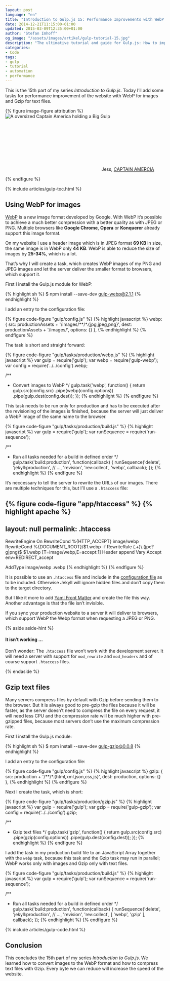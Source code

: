 ```yaml
---
layout: post
language: "en"
title: "Introduction to Gulp.js 15: Performance Improvements with WebP and Gzip"
date: 2014-12-21T11:15:00+01:00
updated: 2015-03-09T12:35:00+01:00
author: "Stefan Imhoff"
og_image: "/assets/images/artikel/gulp-tutorial-15.jpg"
description: "The ultimative tutorial and guide for Gulp.js: How to improve the speed and performance of your website with WebP and Gzip."
categories:
- Code
tags:
- gulp
- tutorial
- automation
- performance
---
```


This is the 15th part of my series *Introduction to Gulp.js*. Today I’ll add some tasks for performance improvement of the website with WebP for images and Gzip for text files.

{% figure image-figure attribution %}
<img src="/assets/images/artikel/gulp-tutorial-15.jpg" alt="A oversized Captain America holding a Big Gulp">
<p class="attribution-text"><svg class="attribution-icon-cc"><use xlink:href="#cc"></use></svg> Jess, <a href="https://www.flickr.com/photos/lundgrenphotography/8050895411">CAPTAIN AMERCIA</a></p>
{% endfigure %}

{% include articles/gulp-toc.html %}

## Using WebP for images
[WebP](https://developers.google.com/speed/webp/) is a new image format developed by Google. With WebP it’s possible to achieve a much better compression with a better quality as with JPEG or PNG. Multiple browsers like **Google Chrome**, **Opera** or **Konquerer** already support this image format.

On my website I use a header image which is in JPEG format **69 KB** in size, the same image is in WebP only **44 KB**. WebP is able to reduce the size of images by **25-34%**, which is a lot.

That’s why I will create a task, which creates WebP images of my PNG and JPEG images and let the server deliver the smaller format to browsers, which support it.

First I install the Gulp.js module for WebP:

{% highlight sh %}
$ npm install --save-dev gulp-webp@2.1.1
{% endhighlight %}

I add an entry to the configuration file:

{% figure code-figure "gulp/config.js" %}
{% highlight javascript %}
webp: {
  src: productionAssets + '/images/**/*.{jpg,jpeg,png}',
  dest: productionAssets + '/images/',
  options: {}
},
{% endhighlight %}
{% endfigure %}

The task is short and straight forward:

{% figure code-figure "gulp/tasks/production/webp.js" %}
{% highlight javascript %}
var gulp   = require('gulp');
var webp   = require('gulp-webp');
var config = require('../../config').webp;

/**
 * Convert images to WebP
 */
gulp.task('webp', function() {
  return gulp.src(config.src)
    .pipe(webp(config.options))
    .pipe(gulp.dest(config.dest));
});
{% endhighlight %}
{% endfigure %}

This task needs to be run only for production and has to be executed after the revisioning of the images is finished, because the server will just deliver a WebP image of the same name to the browser.

{% figure code-figure "gulp/tasks/production/build.js" %}
{% highlight javascript %}
var gulp        = require('gulp');
var runSequence = require('run-sequence');

/**
 * Run all tasks needed for a build in defined order
 */
gulp.task('build:production', function(callback) {
  runSequence('delete', 'jekyll:production',
  // ...,
  'revision',
  'rev:collect',
  'webp',
  callback);
});
{% endhighlight %}
{% endfigure %}

It’s neccessary to tell the server to rewrite the URLs of our images. There are multiple techniques for this, but I’ll use a `.htaccess` file:

{% figure code-figure "app/htaccess" %}
{% highlight apache %}
---
layout: null
permalink: .htaccess
---

<IfModule mod_rewrite.c>
  RewriteEngine On
  RewriteCond %{HTTP_ACCEPT} image/webp
  RewriteCond %{DOCUMENT_ROOT}/$1.webp -f
  RewriteRule (.+)\.(jpe?g|png)$ $1.webp [T=image/webp,E=accept:1]
</IfModule>

<IfModule mod_headers.c>
  Header append Vary Accept env=REDIRECT_accept
</IfModule>

AddType image/webp .webp
{% endhighlight %}
{% endfigure %}

It is possible to use an `.htaccess` file and include in the [configuration file](http://jekyllrb.com/docs/configuration/) as to be included. Otherwise Jekyll will ignore hidden files and don’t copy them to the target directory.

But I like it more to add [Yaml Front Matter](http://jekyllrb.com/docs/frontmatter/) and create the file this way. Another advantage is that the file isn’t invisible.

If you sync your production website to a server it will deliver to browsers, which support WebP the Webp format when requesting a JPEG or PNG.

{% aside aside-hint %}
<h4>It isn’t working …</h4>
<p>Don’t wonder: The <code>.htaccess</code> file won’t work with the development server. It will need a server with support for <code>mod_rewrite</code> and <code>mod_headers</code> and of course support <code>.htaccess</code> files.</p>
{% endaside %}

## Gzip text files
Many servers compress files by default with Gzip before sending them to the browser. But it is always good to pre-gzip the files because it will be faster, as the server doesn’t need to compress the file on every request, it will need less CPU and the compression rate will be much higher with pre-gzipped files, because most servers don’t use the maximum compression rate.

First I install the Gulp.js module:

{% highlight sh %}
$ npm install --save-dev gulp-gzip@0.0.8
{% endhighlight %}

I add an entry to the configuration file:

{% figure code-figure "gulp/config.js" %}
{% highlight javascript %}
gzip: {
  src: production + '/**/*.{html,xml,json,css,js}',
  dest: production,
  options: {}
},
{% endhighlight %}
{% endfigure %}

Next I create the task, which is short:

{% figure code-figure "gulp/tasks/production/gzip.js" %}
{% highlight javascript %}
var gulp   = require('gulp');
var gzip   = require('gulp-gzip');
var config = require('../../config').gzip;

/**
 * Gzip text files
 */
gulp.task('gzip', function() {
  return gulp.src(config.src)
    .pipe(gzip(config.options))
    .pipe(gulp.dest(config.dest));
});
{% endhighlight %}
{% endfigure %}

I add the task in my production build file to an JavaScript Array together with the `webp` task, because this task and the Gzip task may run in parallel; WebP works only with images and Gzip only with text files.

{% figure code-figure "gulp/tasks/production/build.js" %}
{% highlight javascript %}
var gulp        = require('gulp');
var runSequence = require('run-sequence');

/**
 * Run all tasks needed for a build in defined order
 */
gulp.task('build:production', function(callback) {
  runSequence('delete', 'jekyll:production',
  // ...,
  'revision',
  'rev:collect',
  [
    'webp',
    'gzip'
  ],
  callback);
});
{% endhighlight %}
{% endfigure %}


{% include articles/gulp-code.html %}

## Conclusion
This concludes the 15th part of my series *Introduction to Gulp.js*. We learned how to convert images to the WebP format and how to compress text files with Gzip. Every byte we can reduce will increase the speed of the website.
